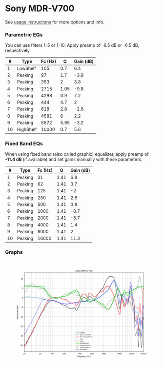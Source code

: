 # Sony MDR-V700
See [usage instructions](https://github.com/jaakkopasanen/AutoEq#usage) for more options and info.

### Parametric EQs
You can use filters 1-5 or 1-10. Apply preamp of -6.5 dB or -6.5 dB, respectively.

|   # | Type      |   Fc (Hz) |    Q |   Gain (dB) |
|-----|-----------|-----------|------|-------------|
|   1 | LowShelf  |       105 | 0.7  |         6.4 |
|   2 | Peaking   |        97 | 1.7  |        -3.9 |
|   3 | Peaking   |       353 | 2    |         3.8 |
|   4 | Peaking   |      2715 | 1.05 |        -9.8 |
|   5 | Peaking   |      4298 | 0.9  |         7.2 |
|   6 | Peaking   |       444 | 4.7  |         2   |
|   7 | Peaking   |       618 | 2.8  |        -2.6 |
|   8 | Peaking   |      4581 | 6    |         2.2 |
|   9 | Peaking   |      5572 | 5.95 |        -3.2 |
|  10 | HighShelf |     10000 | 0.7  |         5.6 |

### Fixed Band EQs
When using fixed band (also called graphic) equalizer, apply preamp of **-11.4 dB** (if available) and set gains manually with these parameters.

|   # | Type    |   Fc (Hz) |    Q |   Gain (dB) |
|-----|---------|-----------|------|-------------|
|   1 | Peaking |        31 | 1.41 |         6.8 |
|   2 | Peaking |        62 | 1.41 |         3.7 |
|   3 | Peaking |       125 | 1.41 |        -2   |
|   4 | Peaking |       250 | 1.41 |         2.6 |
|   5 | Peaking |       500 | 1.41 |         0.8 |
|   6 | Peaking |      1000 | 1.41 |        -0.7 |
|   7 | Peaking |      2000 | 1.41 |        -5.7 |
|   8 | Peaking |      4000 | 1.41 |         1.4 |
|   9 | Peaking |      8000 | 1.41 |         2   |
|  10 | Peaking |     16000 | 1.41 |        11.3 |

### Graphs
![](./Sony%20MDR-V700.png)
